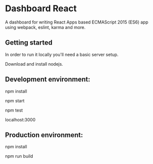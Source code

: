 # Dashboard React

A dashboard for writing React Apps based ECMAScript 2015 (ES6) app using webpack, eslint, karma and more.

## Getting started

In order to run it locally you'll need a basic server setup.

Download and install nodejs.

## Development environment:
npm install

npm start

npm test

localhost:3000

## Production environment:
npm install

npm run build
